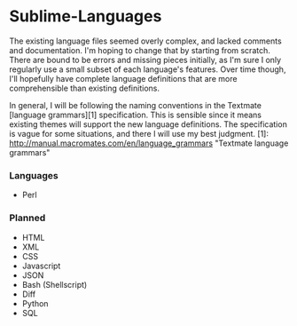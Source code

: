 Sublime-Languages
=================

The existing language files seemed overly complex, and lacked comments and documentation. I'm hoping
to change that by starting from scratch. There are bound to be errors and missing pieces initially,
as I'm sure I only regularly use a small subset of each language's features. Over time though, I'll
hopefully have complete language definitions that are more comprehensible than existing definitions.

In general, I will be following the naming conventions in the Textmate [language grammars][1]
specification. This is sensible since it means existing themes will support the new language 
definitions. The specification is vague for some situations, and there I will use my best judgment.
[1]: http://manual.macromates.com/en/language_grammars "Textmate language grammars"

### Languages
* Perl

### Planned
* HTML
* XML
* CSS
* Javascript
* JSON
* Bash (Shellscript)
* Diff
* Python
* SQL